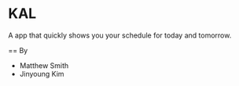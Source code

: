 KAL
===
A app that quickly shows you your schedule for today and tomorrow.

== By
* Matthew Smith
* Jinyoung Kim